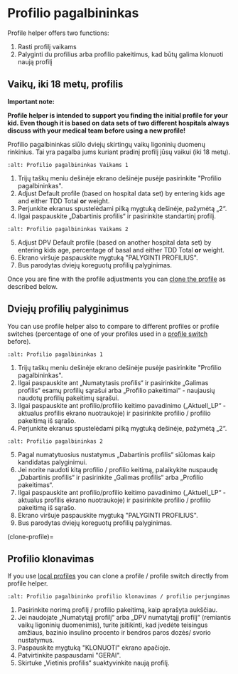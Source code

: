 # Profilio pagalbininkas

Profile helper offers two functions:

1. Rasti profilį vaikams
2. Palyginti du profilius arba profilio pakeitimus, kad būtų galima klonuoti naują profilį

## Vaikų, iki 18 metų, profilis

**Important note:**

**Profile helper is intended to support you finding the initial profile for your kid. Even though it is based on data sets of two different hospitals always discuss with your medical team before using a new profile!**

Profilio pagalbininkas siūlo dviejų skirtingų vaikų ligoninių duomenų rinkinius. Tai yra pagalba jums kuriant pradinį profilį jūsų vaikui (iki 18 metų).

```{image} ../images/ProfileHelperKids1.png
:alt: Profilio pagalbininkas Vaikams 1
```

1. Trijų taškų meniu dešinėje ekrano dešinėje pusėje pasirinkite "Profilio pagalbininkas".
2. Adjust Default profile (based on hospital data set) by entering kids age and either TDD Total **or** weight.
3. Perjunkite ekranus spustelėdami pilką mygtuką dešinėje, pažymėtą „2“.
4. Ilgai paspauskite „Dabartinis profilis“ ir pasirinkite standartinį profilį.

```{image} ../images/ProfileHelperKids2.png
:alt: Profilio pagalbininkas Vaikams 2
```

5. Adjust DPV Default profile (based on another hospital data set) by entering kids age, percentage of basal and either TDD Total **or** weight.
6. Ekrano viršuje paspauskite mygtuką "PALYGINTI PROFILIUS".
7. Bus parodytas dviejų koreguotų profilių palyginimas.

Once you are fine with the profile adjustments you can [clone the profile](../Configuration/profilehelper.md#clone-profile) as described below.

## Dviejų profilių palyginimus

You can use profile helper also to compare to different profiles or profile switches (percentage of one of your profiles used in a [profile switch](../Usage/Profiles.md) before).

```{image} ../images/ProfileHelper1.png
:alt: Profilio pagalbininkas 1
```

1. Trijų taškų meniu dešinėje ekrano dešinėje pusėje pasirinkite "Profilio pagalbininkas".
2. Ilgai paspauskite ant „Numatytasis profilis“ ir pasirinkite „Galimas profilis“ esamų profilių sąrašui arba „Profilio pakeitimai“ - naujausių naudotų profilių pakeitimų sąrašui.
3. Ilgai paspauskite ant profilio/profilio keitimo pavadinimo („Aktuell_LP“ - aktualus profilis ekrano nuotraukoje) ir pasirinkite profilio / profilio pakeitimą iš sąrašo.
4. Perjunkite ekranus spustelėdami pilką mygtuką dešinėje, pažymėtą „2“.

```{image} ../images/ProfileHelper2.png
:alt: Profilio pagalbininkas 2
```

5. Pagal numatytuosius nustatymus „Dabartinis profilis“ siūlomas kaip kandidatas palyginimui.
6. Jei norite naudoti kitą profilio / profilio keitimą, palaikykite nuspaudę „Dabartinis profilis“ ir pasirinkite „Galimas profilis“ arba „Profilio pakeitimas“.
7. Ilgai paspauskite ant profilio/profilio keitimo pavadinimo („Aktuell_LP“ - aktualus profilis ekrano nuotraukoje) ir pasirinkite profilio / profilio pakeitimą iš sąrašo.
8. Ekrano viršuje paspauskite mygtuką "PALYGINTI PROFILIUS".
9. Bus parodytas dviejų koreguotų profilių palyginimas.

(clone-profile)=
## Profilio klonavimas

If you use [local profiles](../Configuration/Config-Builder.md#local-profile) you can clone a profile / profile switch directly from profile helper.

```{image} ../images/ProfileHelperClone.png
:alt: Profilio pagalbininko profilio klonavimas / profilio perjungimas
```

1. Pasirinkite norimą profilį / profilio pakeitimą, kaip aprašyta aukščiau.
2. Jei naudojate „Numatytąjį profilį“ arba „DPV numatytąjį profilį“ (remiantis vaikų ligoninių duomenimis), turite įsitikinti, kad įvedėte teisingus amžiaus, bazinio insulino procento ir bendros paros dozės/ svorio nustatymus.
3. Paspauskite mygtuką "KLONUOTI" ekrano apačioje.
4. Patvirtinkite paspausdami "GERAI".
5. Skirtuke „Vietinis profilis“ suaktyvinkite naują profilį.
